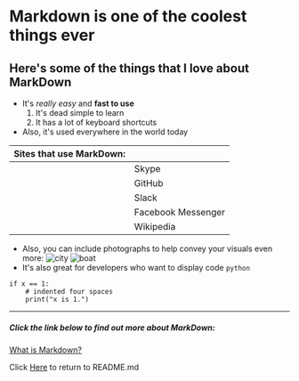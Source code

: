 # Markdown is one of the coolest things ever
## Here's some of the things that I love about MarkDown
-  It's *really easy* and **fast to use**
    1. It's dead simple to learn 
    2. It has a lot of keyboard shortcuts
-  Also, it's used everywhere in the world today

|  Sites that use MarkDown: 	|                    	|
|:-------------------------:	|--------------------	|
|                           	| Skype              	|
|                           	| GitHub             	|
|                           	| Slack              	|
|                           	| Facebook Messenger 	|
|                           	| Wikipedia          	|
- Also, you can include photographs to help convey your visuals even more:
![city](https://f.dale.onl/mu/all/photos/SanFrancisco.jpg)
![boat](https://f.dale.onl/mu/all/photos/BayBridge.jpg)
- It's also great for developers who want to display code
`python`
```x = 1
if x == 1:
    # indented four spaces
    print("x is 1.")
```




---
##### Click the link below to find out more about MarkDown:
[What is Markdown?](https://www.ultraedit.com/company/blog/community/what-is-markdown-why-use-it.html)

Click [Here](https://github.com/andriyabbott/Final-Project-IT1000/edit/master/README.md) to return to README.md
